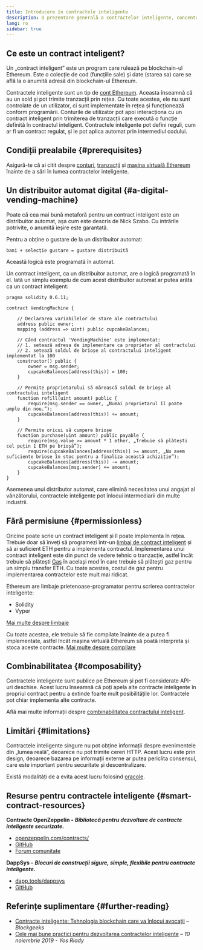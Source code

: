 ```yaml
---
title: Introducere în contractele inteligente
description: O prezentare generală a contractelor inteligente, concentrându-se pe caracteristicile unice și limitările lor.
lang: ro
sidebar: true
---
```


## Ce este un contract inteligent?

Un „contract inteligent” este un program care rulează pe blockchain-ul Ethereum. Este o colecție de cod (funcțiile sale) și date (starea sa) care se află la o anumită adresă din blockchain-ul Ethereum.

Contractele inteligente sunt un tip de [cont Ethereum](/en/developers/docs/accounts/). Aceasta înseamnă că au un sold și pot trimite tranzacții prin rețea. Cu toate acestea, ele nu sunt controlate de un utilizator, ci sunt implementate în rețea și funcționează conform programării. Conturile de utilizator pot apoi interacționa cu un contract inteligent prin trimiterea de tranzacții care execută o funcție definită în contractul inteligent. Contractele inteligente pot defini reguli, cum ar fi un contract regulat, și le pot aplica automat prin intermediul codului.

## Condiții prealabile {#prerequisites}

Asigură-te că ai citit despre [conturi](/developers/docs/accounts/), [tranzacții](/developers/docs/transactions/) și [mașina virtuală Ethereum](/developers/docs/evm/) înainte de a sări în lumea contractelor inteligente.

<!-- TODO simpler example... scheduling payments in Ethereum is actually difficult -->
<!-- TODO show an example smart contract, e.g. an implementation of a vending machine -->

## Un distribuitor automat digital {#a-digital-vending-machine}

Poate că cea mai bună metaforă pentru un contract inteligent este un distribuitor automat, așa cum este descris de Nick Szabo. Cu intrările potrivite, o anumită ieșire este garantată.

Pentru a obține o gustare de la un distribuitor automat:

```
bani + selecție gustare = gustare distribuită
```

Această logică este programată în automat.

Un contract inteligent, ca un distribuitor automat, are o logică programată în el. Iată un simplu exemplu de cum acest distribuitor automat ar putea arăta ca un contract inteligent:

```solidity
pragma solidity 0.6.11;

contract VendingMachine {

    // Declararea variabilelor de stare ale contractului
    address public owner;
    mapping (address => uint) public cupcakeBalances;

    // Când contractul 'VendingMachine' este implementat:
    // 1. setează adresa de implementare ca proprietar al contractului
    // 2. setează soldul de brioșe al contractului inteligent implementat la 100
    constructor() public {
        owner = msg.sender;
        cupcakeBalances[address(this)] = 100;
    }

    // Permite proprietarului să mărească soldul de brioșe al contractului inteligent
    function refill(uint amount) public {
        require(msg.sender == owner, „Numai proprietarul îl poate umple din nou.”);
        cupcakeBalances[address(this)] += amount;
    }

    // Permite oricui să cumpere brioșe
    function purchase(uint amount) public payable {
        require(msg.value >= amount * 1 ether, „Trebuie să plătești cel puțin 1 ETH pe brioșă”);
        require(cupcakeBalances[address(this)] >= amount, „Nu avem suficiente brioșe în stoc pentru a finaliza această achiziție”);
        cupcakeBalances[address(this)] -= amount;
        cupcakeBalances[msg.sender] += amount;
    }
}
```

Asemenea unui distributor automat, care elimină necesitatea unui angajat al vânzătorului, contractele inteligente pot înlocui intermediarii din multe industrii.

## Fără permisiune {#permissionless}

Oricine poate scrie un contract inteligent și îl poate implementa în rețea. Trebuie doar să înveți să programezi într-un [limbaj de contract inteligent](/en/developers/docs/smart-contracts/languages/) și să ai suficient ETH pentru a implementa contractul. Implementarea unui contract inteligent este din punct de vedere tehnic o tranzacție, astfel încât trebuie să plătești [Gas](/en/developers/docs/gas/) în același mod în care trebuie să plătești gaz pentru un simplu transfer ETH. Cu toate acestea, costul de gaz pentru implementarea contractelor este mult mai ridicat.

Ethereum are limbaje prietenoase-programator pentru scrierea contractelor inteligente:

- Solidity
- Vyper

[Mai multe despre limbaje](/en/developers/docs/smart-contracts/languages/)

Cu toate acestea, ele trebuie să fie compilate înainte de a putea fi implementate, astfel încât mașina virtuală Ethereum să poată interpreta și stoca aceste contracte. [Mai multe despre compilare](/en/developers/docs/smart-contracts/compiling/)

## Combinabilitatea {#composability}

Contractele inteligente sunt publice pe Ethereum și pot fi considerate API-uri deschise. Acest lucru înseamnă că poți apela alte contracte inteligente în propriul contract pentru a extinde foarte mult posibilitățile lor. Contractele pot chiar implementa alte contracte.

Află mai multe informații despre [combinabilitatea contractului inteligent](/developers/docs/smart-contracts/composability/).

## Limitări {#limitations}

Contractele inteligente singure nu pot obține informații despre evenimentele din „lumea reală”, deoarece nu pot trimite cereri HTTP. Acest lucru este prin design, deoarece bazarea pe informații externe ar putea periclita consensul, care este important pentru securitate și descentralizare.

Există modalități de a evita acest lucru folosind [oracole](/en/developers/docs/oracles/).

## Resurse pentru contractele inteligente {#smart-contract-resources}

**Contracte OpenZeppelin -** **_Bibliotecă pentru dezvoltare de contracte inteligente securizate._**

- [openzeppelin.com/contracts/](https://openzeppelin.com/contracts/)
- [GitHub](https://github.com/OpenZeppelin/openzeppelin-contracts)
- [Forum comunitate](https://forum.openzeppelin.com/c/general/16)

**DappSys -** **_Blocuri de construcții sigure, simple, flexibile pentru contracte inteligente._**

- [dapp.tools/dappsys](https://dapp.tools/dappsys/)
- [GitHub](https://github.com/dapphub/dappsys)

## Referințe suplimentare {#further-reading}

- [Contracte inteligente: Tehnologia blockchain care va înlocui avocații](https://blockgeeks.com/guides/smart-contracts/) _– Blockgeeks_
- [Cele mai bune practici pentru dezvoltarea contractelor inteligente](https://yos.io/2019/11/10/smart-contract-development-best-practices/) _– 10 noiembrie 2019 - Yos Riady_
